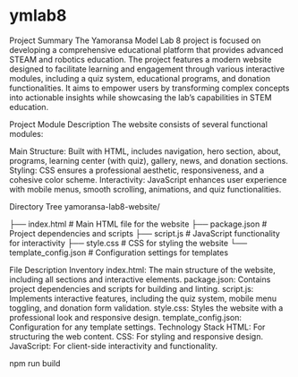 # ymlab8

Project Summary
The Yamoransa Model Lab 8 project is focused on developing a comprehensive educational platform that provides advanced STEAM and robotics education. The project features a modern website designed to facilitate learning and engagement through various interactive modules, including a quiz system, educational programs, and donation functionalities. It aims to empower users by transforming complex concepts into actionable insights while showcasing the lab’s capabilities in STEM education.

Project Module Description
The website consists of several functional modules:

Main Structure: Built with HTML, includes navigation, hero section, about, programs, learning center (with quiz), gallery, news, and donation sections.
Styling: CSS ensures a professional aesthetic, responsiveness, and a cohesive color scheme.
Interactivity: JavaScript enhances user experience with mobile menus, smooth scrolling, animations, and quiz functionalities.

Directory Tree
yamoransa-lab8-website/

├── index.html               # Main HTML file for the website
├── package.json             # Project dependencies and scripts
├── script.js                # JavaScript functionality for interactivity
├── style.css                # CSS for styling the website
└── template_config.json      # Configuration settings for templates

File Description Inventory
index.html: The main structure of the website, including all sections and interactive elements.
package.json: Contains project dependencies and scripts for building and linting.
script.js: Implements interactive features, including the quiz system, mobile menu toggling, and donation form validation.
style.css: Styles the website with a professional look and responsive design.
template_config.json: Configuration for any template settings.
Technology Stack
HTML: For structuring the web content.
CSS: For styling and responsive design.
JavaScript: For client-side interactivity and functionality.

npm run build
